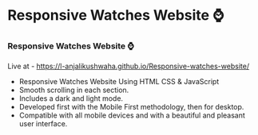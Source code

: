 # Responsive Watches Website ⌚
### Responsive Watches Website ⌚

Live at - https://l-anjalikushwaha.github.io/Responsive-watches-website/

- Responsive Watches Website Using HTML CSS & JavaScript
- Smooth scrolling in each section.
- Includes a dark and light mode.
- Developed first with the Mobile First methodology, then for desktop.
- Compatible with all mobile devices and with a beautiful and pleasant user interface.


